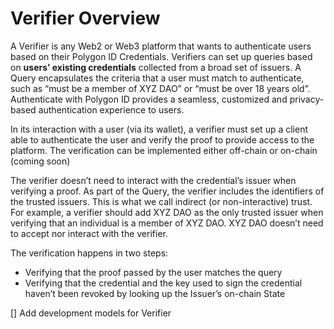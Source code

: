 # Verifier Overview

A Verifier is any Web2 or Web3 platform that wants to authenticate users based on their Polygon ID Credentials. Verifiers can set up queries based on **users’ existing credentials** collected from a broad set of issuers. A Query encapsulates the criteria that a user must match to authenticate, such as “must be a member of XYZ DAO” or “must be over 18 years old”. Authenticate with Polygon ID provides a seamless, customized and privacy-based authentication experience to users.

In its interaction with a user (via its wallet), a verifier must set up a client able to authenticate the user and verify  the proof to provide access to the platform. The verification can be implemented either off-chain or on-chain (coming soon)

The verifier doesn’t need to interact with the credential’s issuer when verifying a proof. As part of the Query, the verifier includes the identifiers of the trusted issuers. This is what we call indirect (or non-interactive) trust. For example, a verifier should add XYZ DAO as the only trusted issuer when verifying that an individual is a member of XYZ DAO. XYZ DAO doesn’t need to accept nor interact with the verifier.

The verification happens in two steps: 

- Verifying that the proof passed by the user matches the query
- Verifying that the credential and the key used to sign the credential haven’t been revoked by looking up the Issuer’s on-chain State 
 
[] Add development models for Verifier
